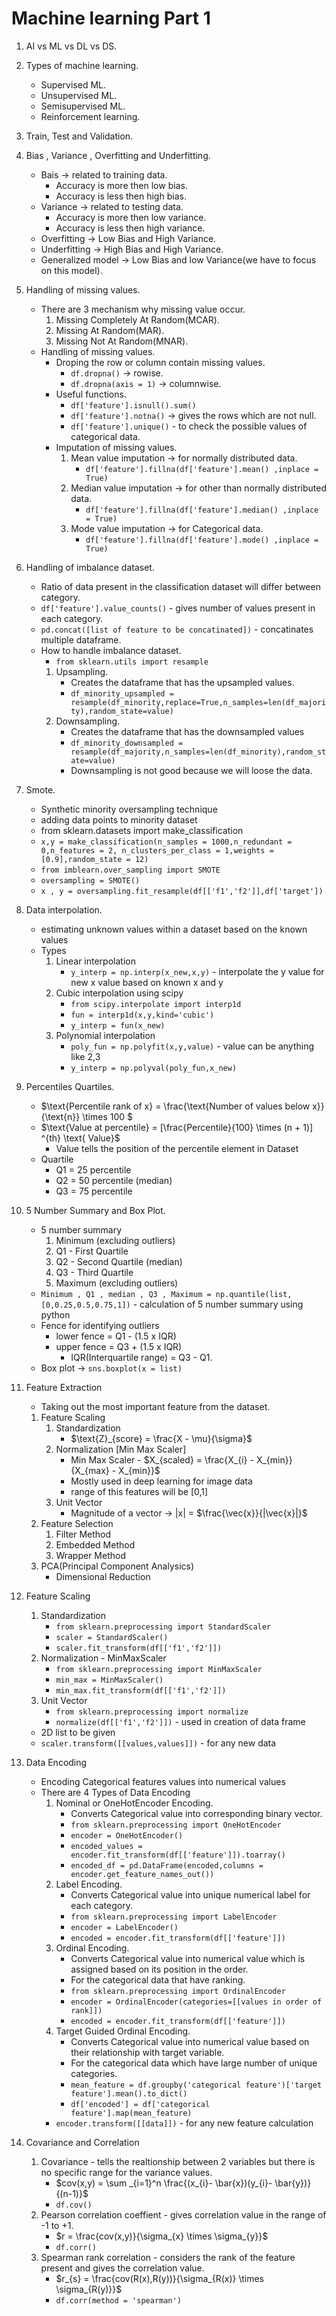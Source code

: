 # Machine learning Part 1
1. AI vs ML vs DL vs DS.  

2. Types of machine learning.
    - Supervised ML.
    - Unsupervised ML.
    - Semisupervised ML.
    - Reinforcement learning.  

3. Train, Test and Validation.  

4. Bias , Variance , Overfitting and Underfitting.
    - Bais -> related to training data.
        - Accuracy is more then low bias.
        - Accuracy is less then high bias.
    - Variance -> related to testing data.
        - Accuracy is more then low variance.
        - Accuracy is less then high variance.
    - Overfitting -> Low Bias and High Variance.
    - Underfitting -> High Bias and High Variance.
    - Generalized model -> Low Bias and low Variance(we have to focus on this model).  

5. Handling of missing values.
    - There are 3 mechanism why missing value occur.
        1. Missing Completely At Random(MCAR).
        2. Missing At Random(MAR).
        3. Missing Not At Random(MNAR).
    - Handling of missing values.
        - Droping the row or column contain missing values.
           - ```df.dropna()``` -> rowise.
           - ```df.dropna(axis = 1)``` -> columnwise.
        - Useful functions.
           - ```df['feature'].isnull().sum()```
           - ```df['feature'].notna()``` -> gives the rows which are not null.
           - ```df['feature'].unique()``` - to check the possible values of categorical data.
        - Imputation of missing values.
            1. Mean value imputation -> for normally distributed data.
               - ```df['feature'].fillna(df['feature'].mean() ,inplace = True)```
            2. Median value imputation -> for other than normally distributed data.
               - ```df['feature'].fillna(df['feature'].median() ,inplace = True)```
            3. Mode value imputation -> for Categorical data.
               - ```df['feature'].fillna(df['feature'].mode() ,inplace = True) ``` 

6. Handling of imbalance dataset.
    - Ratio of data present in the classification dataset will differ between category.
    - ```df['feature'].value_counts()``` - gives number of values present in each category.
    - ```pd.concat([list of feature to be concatinated])``` - concatinates multiple dataframe.
    - How to handle imbalance dataset.
        - ```from sklearn.utils import resample```
        1. Upsampling.
            - Creates the dataframe that has the upsampled values.
            - ```df_minority_upsampled = resample(df_minority,replace=True,n_samples=len(df_majority),random_state=value)```
        2. Downsampling.
            - Creates the dataframe that has the downsampled values
            - ```df_minority_downsampled = resample(df_majority,n_samples=len(df_minority),random_state=value)```
            - Downsampling is not good because we will loose the data.  

7. Smote.
    - Synthetic minority oversampling technique
    - adding data points to minority dataset
    - from sklearn.datasets import make_classification
    - ```x,y = make_classification(n_samples = 1000,n_redundant = 0,n_features = 2, n_clusters_per_class = 1,weights = [0.9],random_state = 12)``` 
    - ```from imblearn.over_sampling import SMOTE```
    - ```oversampling = SMOTE()```
    - ```x , y = oversampling.fit_resample(df[['f1','f2']],df['target'])```  

8. Data interpolation.
    - estimating unknown values within a dataset based on the known values
    - Types 
        1. Linear interpolation
           - ```y_interp = np.interp(x_new,x,y)``` - interpolate the y value for new x value based on known x and y
        2. Cubic interpolation using scipy
           - ```from scipy.interpolate import interp1d```
           - ```fun = interp1d(x,y,kind='cubic')```
           - ```y_interp = fun(x_new)```
        3. Polynomial interpolation
           - ```poly_fun = np.polyfit(x,y,value)``` - value can be anything like 2,3
           - ```y_interp = np.polyval(poly_fun,x_new)```  
                  
9. Percentiles Quartiles.
    - $\text{Percentile rank of x} = \frac{\text{Number of values below x}}{\text{n}} \times 100 $ 
    - $\text{Value at percentile} = [\frac{Percentile}{100} \times (n + 1)] ^{th} \text{ Value}$
       - Value tells the position of the percentile element in Dataset 
    - Quartile
        - Q1 = 25 percentile
        - Q2 = 50 percentile (median)
        - Q3 = 75 percentile  

10. 5 Number Summary and Box Plot.
    - 5 number summary 
        1. Minimum (excluding outliers)
        2. Q1 - First Quartile
        3. Q2 - Second Quartile (median)
        4. Q3 - Third Quartile
        5. Maximum (excluding outliers)
    - ```Minimum , Q1 , median , Q3 , Maximum = np.quantile(list,[0,0.25,0.5,0.75,1])``` - calculation of 5 number summary using python  
    - Fence for identifying outliers
        - lower fence = Q1 - (1.5 x IQR)
        - upper fence = Q3 + (1.5 x IQR)
            - IQR(Interquartile range) = Q3 - Q1.
    - Box plot -> ```sns.boxplot(x = list)```  

11. Feature Extraction
    - Taking out the most important feature from the dataset.
    1. Feature Scaling 
        1. Standardization
            - $\text{Z}_{score} = \frac{X - \mu}{\sigma}$
        2. Normalization [Min Max Scaler]
            - Min Max Scaler - $X_{scaled} = \frac{X_{i} - X_{min}}{X_{max} - X_{min}}$
            - Mostly used in deep learning for image data
            - range of this features will be [0,1]
        3. Unit Vector
            - Magnitude of a vector -> |x| = $\frac{\vec{x}}{|\vec{x}|}$
    2. Feature Selection
        1. Filter Method
        2. Embedded Method
        3. Wrapper Method
    3. PCA(Principal Component Analysics)
        - Dimensional Reduction  

12. Feature Scaling
    1. Standardization
       - ```from sklearn.preprocessing import StandardScaler```
       - ```scaler = StandardScaler()```
       - ```scaler.fit_transform(df[['f1','f2']])```
    2. Normalization - MinMaxScaler
       - ```from sklearn.preprocessing import MinMaxScaler```
       - ```min_max = MinMaxScaler()```
       - ```min_max.fit_transform(df[['f1','f2']])```
    3. Unit Vector
       - ```from sklearn.preprocessing import normalize```
       - ```normalize(df[['f1','f2']])``` - used in creation of data frame
    - 2D list to be given  
    - ```scaler.transform([[values,values]])``` - for any new data

13. Data Encoding
    - Encoding Categorical features values into numerical values
    - There are 4 Types of Data Encoding
        1. Nominal or OneHotEncoder Encoding.
           - Converts Categorical value into corresponding binary vector.
           - ```from sklearn.preprocessing import OneHotEncoder```
           - ```encoder = OneHotEncoder()```
           - ```encoded_values = encoder.fit_transform(df[['feature']]).toarray()```
           - ```encoded_df = pd.DataFrame(encoded,columns = encoder.get_feature_names_out())```
        2. Label Encoding.
            - Converts Categorical value into unique numerical label for each category.
           - ```from sklearn.preprocessing import LabelEncoder```
           - ```encoder = LabelEncoder()```
           - ```encoded = encoder.fit_transform(df[['feature']])```
        3. Ordinal Encoding.
            - Converts Categorical value into numerical value which is assigned based on its position in the order.
            - For the categorical data that have ranking.
            - ```from sklearn.preprocessing import OrdinalEncoder```
            - ```encoder = OrdinalEncoder(categories=[[values in order of rank]])```
            - ```encoded = encoder.fit_transform(df[['feature']])```
        4. Target Guided Ordinal Encoding.
            - Converts Categorical value into numerical value based on their relationship with target variable.
            - For the categorical data which have large number of unique categories.
            - ```mean_feature = df.groupby('categorical feature')['target feature'].mean().to_dict()```
            - ```df['encoded'] = df['categorical feature'].map(mean_feature)```
       - ```encoder.transform([[data]])``` - for any new feature calculation  

14. Covariance and Correlation 
    1. Covariance - tells the realtionship between 2 variables but there is no specific range for the variance values.
       - $cov(x,y) = \sum _{i=1}^n \frac{(x_{i}- \bar{x})(y_{i}- \bar{y})}{(n-1)}$
       - ```df.cov()``` 
    2. Pearson correlation coeffient - gives correlation value in the range of -1 to +1.
       - $r = \frac{cov(x,y)}{\sigma_{x} \times \sigma_{y}}$
       - ```df.corr()```
    3. Spearman rank correlation - considers the rank of the feature present and gives the correlation value. 
       - $r_{s} = \frac{cov(R(x),R(y))}{\sigma_{R(x)} \times \sigma_{R(y)}}$
       - ```df.corr(method = 'spearman')```  


